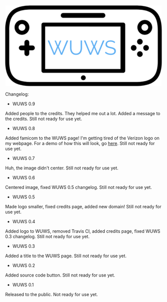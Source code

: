 ![WUWS logo](wuws-logo.png)

Changelog:

- WUWS 0.9

Added people to the credits. They helped me out a lot. Added a message to the credits. Still not ready for use yet.

- WUWS 0.8

Added famicom to the WUWS page! I'm getting tired of the Verizon logo on my webpage. For a demo of how this will look, go [here](http://bit.ly/wuwslegodemo). Still not ready for use yet. 

- WUWS 0.7

Huh, the image didn't center. Still not ready for use yet. 

- WUWS 0.6

Centered image, fixed WUWS 0.5 changelog. Still not ready for use yet. 

- WUWS 0.5

Made logo smaller, fixed credits page, added new domain! Still not ready for use yet. 

- WUWS 0.4

Added logo to WUWS, removed Travis CI, added credits page, fixed WUWS 0.3 changelog. Still not ready for use yet. 

- WUWS 0.3

Added a title to the WUWS page. Still not ready for use yet.

- WUWS 0.2

Added source code button. Still not ready for use yet.

- WUWS 0.1

Released to the public. Not ready for use yet.


